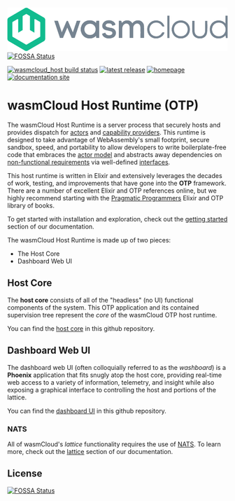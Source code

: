 ![wasmCloud logo](https://raw.githubusercontent.com/wasmCloud/branding/main/02.Horizontal%20Version/Pixel/PNG/Wasmcloud.Logo-Hrztl_Color.png)
[![FOSSA Status](https://app.fossa.com/api/projects/git%2Bgithub.com%2FwasmCloud%2Fwasmcloud-otp.svg?type=shield)](https://app.fossa.com/projects/git%2Bgithub.com%2FwasmCloud%2Fwasmcloud-otp?ref=badge_shield)

[![wasmcloud_host build status](https://img.shields.io/github/workflow/status/wasmcloud/wasmcloud-otp/WasmcloudHost%20Elixir%20CI)](https://github.com/wasmCloud/wasmcloud-otp/actions/workflows/wasmcloud_host.yml)
[![latest release](https://img.shields.io/github/v/release/wasmcloud/wasmcloud-otp?include_prereleases)](https://github.com/wasmCloud/wasmcloud-otp/releases)
[![homepage](https://img.shields.io/website?label=homepage&url=https%3A%2F%2Fwasmcloud.com)](https://wasmcloud.com)
[![documentation site](https://img.shields.io/website?label=documentation&url=https%3A%2F%2Fwasmcloud.dev)](https://wasmcloud.dev)

# wasmCloud Host Runtime (OTP)

The wasmCloud Host Runtime is a server process that securely hosts and provides dispatch for [actors](https://wasmcloud.dev/reference/host-runtime/actors/) and [capability providers](https://wasmcloud.dev/reference/host-runtime/capabilities/). This runtime is designed to take advantage of WebAssembly's small footprint, secure sandbox, speed, and portability to allow developers to write boilerplate-free code that embraces the [actor model](https://en.wikipedia.org/wiki/Actor_model) and abstracts away dependencies on [non-functional requirements](https://www.scaledagileframework.com/nonfunctional-requirements/) via well-defined [interfaces](https://github.com/wasmCloud/interfaces/).

This host runtime is written in Elixir and extensively leverages the decades of work, testing, and improvements that have gone into the **OTP** framework. There are a number of excellent Elixir and OTP references online, but we highly recommend starting with the [Pragmatic Programmers](https://pragprog.com/categories/elixir-phoenix-and-otp/) Elixir and OTP library of books.

To get started with installation and exploration, check out the [getting started](https://wasmcloud.dev/overview/getting-started/) section of our documentation.

The wasmCloud Host Runtime is made up of two pieces:

- The Host Core
- Dashboard Web UI

## Host Core

The **host core** consists of all of the "headless" (no UI) functional components of the system. This OTP application and its contained supervision tree represent the _core_ of the wasmCloud OTP host runtime.

You can find the [host core](./host_core/README.md) in this github repository.

## Dashboard Web UI

The dashboard web UI (often colloquially referred to as the _washboard_) is a **Phoenix** application that fits snugly atop the host core, providing real-time web access to a variety of information, telemetry, and insight while also exposing a graphical interface to controlling the host and portions of the lattice.

You can find the [dashboard UI](./wasmcloud_host/README.md) in this github repository.

### NATS

All of wasmCloud's _lattice_ functionality requires the use of [NATS](https://nats.io). To learn more, check out the [lattice](https://wasmcloud.dev/reference/lattice/) section of our documentation.


## License
[![FOSSA Status](https://app.fossa.com/api/projects/git%2Bgithub.com%2FwasmCloud%2Fwasmcloud-otp.svg?type=large)](https://app.fossa.com/projects/git%2Bgithub.com%2FwasmCloud%2Fwasmcloud-otp?ref=badge_large)